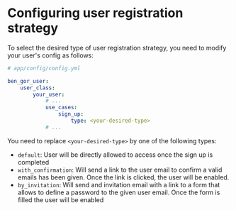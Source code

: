 # Configuring user registration strategy

To select the desired type of user registration strategy, you need to modify your user's config as follows:

```yml
# app/config/config.yml

ben_gor_user:
    user_class:
        your_user:
            # ...
            use_cases:
                sign_up:
                    type: <your-desired-type>
            # ...
```

You need to replace `<your-desired-type>` by one of the following types:

* `default`: User will be directly allowed to access once the sign up is completed
* `with_confirmation`: Will send a link to the user email to confirm a valid emails has been given. Once the link is 
 clicked, the user will be enabled.
* `by_invitation`: Will send and invitation email with a link to a form that allows to define a password to the given 
user email. Once the form is filled the user will be enabled 

